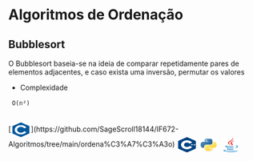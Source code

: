 # Algoritmos de Ordenação

## Bubblesort

O Bubblesort baseia-se na ideia de comparar repetidamente pares de elementos adjacentes, e caso exista uma inversão, permutar os valores

- Complexidade

```
 O(n²)
```

<div style="display: inline_block"><br>
  [<img align="center" alt="C" height="30" width="40" src="https://raw.githubusercontent.com/devicons/devicon/master/icons/c/c-plain.svg">](https://github.com/SageScroll18144/IF672-Algoritmos/tree/main/ordena%C3%A7%C3%A3o)
  <img align="center" alt="Cplusplus" height="30" width="40" src="https://raw.githubusercontent.com/devicons/devicon/master/icons/cplusplus/cplusplus-plain.svg">
  <img align="center" alt="Python" height="30" width="40" src="https://raw.githubusercontent.com/devicons/devicon/master/icons/python/python-original.svg">
  <img align="center" alt="Java" height="30" width="40" src="https://raw.githubusercontent.com/devicons/devicon/master/icons/java/java-original.svg">


</div>
